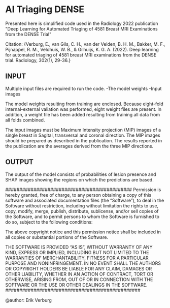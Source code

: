 # AI Triaging DENSE
Presented here is simplified code used in the Radiology 2022 publication "Deep Learning for Automated Triaging of 4581 Breast MRI Examinations from the DENSE Trial"

Citation: {Verburg, E., van Gils, C. H., van der Velden, B. H. M., Bakker, M. F., Pijnappel, R. M., Veldhuis, W. B., & Gilhuijs, K. G. A. (2022). Deep learning for automated triaging of 4581 breast MRI examinations from the DENSE trial. Radiology, 302(1), 29-36.}

## INPUT
Multiple input files are required to run the code. 
-The model weights
-Input images

The  model weights resulting from training are enclosed. Because eight-fold internal-external valiation was performed, eight weight files are present. In addition, a weight file has been added resulting from training all data from all folds combined.

The input images must be Maximum Intensity projection (MIP) images of a single breast in Sagital, transversal and coronal direction. The MIP images should be prepared as described in the publication. The results reported in the publication are the averages derived from the three MIP directions.

## OUTPUT
The output of the model consists of probabilities of lesion presence and SHAP images showing the regions on which the predictions are based.



#############################################
Permission is hereby granted, free of charge, to any person obtaining a copy of this software and associated documentation files (the “Software”), to deal in the Software without restriction, including without limitation the rights to use, copy, modify, merge, publish, distribute, sublicense, and/or sell copies of the Software, and to permit persons to whom the Software is furnished to do so, subject to the following conditions:

The above copyright notice and this permission notice shall be included in all copies or substantial portions of the Software.

THE SOFTWARE IS PROVIDED “AS IS”, WITHOUT WARRANTY OF ANY KIND, EXPRESS OR IMPLIED, INCLUDING BUT NOT LIMITED TO THE WARRANTIES OF MERCHANTABILITY, FITNESS FOR A PARTICULAR PURPOSE AND NONINFRINGEMENT. IN NO EVENT SHALL THE AUTHORS OR COPYRIGHT HOLDERS BE LIABLE FOR ANY CLAIM, DAMAGES OR OTHER LIABILITY, WHETHER IN AN ACTION OF CONTRACT, TORT OR OTHERWISE, ARISING FROM, OUT OF OR IN CONNECTION WITH THE SOFTWARE OR THE USE OR OTHER DEALINGS IN THE SOFTWARE.
################################################

@author: Erik Verburg
